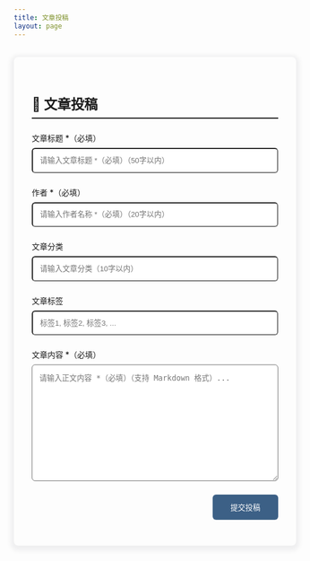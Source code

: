 ```yaml
---
title: 文章投稿
layout: page
---
```


<style>
  :root {
    --btn-bg-color:rgb(60, 96, 134);
    --btn-hover-bg-color: rgb(76, 122, 172);
    --border-radius: 8px;
    --box-shadow: 0 3px 8px 6px rgba(7,17,27,0.06);
  }

  /* 表单容器 */
  .submit-container {
    max-width: 800px;
    margin: 2rem auto;
    padding: 2rem;
    border-radius: var(--border-radius);
    box-shadow: var(--box-shadow);
  }

  /* 表单标题 */
  .submit-title {
    font-size: 1.5rem;
    margin-bottom: 1.5rem;
    border-bottom: 2px solid;
    padding-bottom: 0.5rem;
  }

  /* 表单输入组 */
  .form-group {
    margin-bottom: 1.5rem;
  }

  .form-group label {
    display: block;
    margin-bottom: 0.5rem;
    font-weight: 500;
  }

  /* 输入框样式 */
  .form-control {
    width: 100%;
    padding: 0.8rem;
    border-radius: calc(var(--border-radius) - 2px);
    transition: all 0.3s ease;
  }

  .form-control:focus {
    border-color: var(--btn-bg-color);
    box-shadow: 0 0 0 3px rgba(0,107,220,0.1);
    outline: none;
  }

  /* 提交按钮 */
  .submit-btn {
    display: inline-block;
    padding: 0.8rem 2rem;
    background: var(--btn-bg-color);
    color: #fff;
    border: none;
    border-radius: calc(var(--border-radius) - 2px);
    cursor: pointer;
    transition: all 0.3s ease;
    font-weight: 500;
  }

  .submit-btn:hover {
    background: var(--btn-hover-bg-color);
    transform: translateY(-1px);
    box-shadow: 0 2px 4px rgba(0,0,0,0.1);
  }

  /* 响应式调整 */
  @media (max-width: 767px) {
    .submit-container {
      margin: 1rem;
      padding: 1.5rem;
    }
    .submit-title {
      font-size: 1.3rem;
    }
  }
</style>

<div class="submit-container">
  <h2 class="submit-title">📝 文章投稿</h2>
  <form id="submit-form">
    <div class="form-group">
      <label for="title">文章标题 *（必填）</label>
      <input
        type="text"
        id="title"
        class="form-control"
        placeholder="请输入文章标题 *（必填）（50字以内）"
        maxlength="50"
        required
      >
    </div>
    <div class="form-group">
      <label for="author">作者 *（必填）</label>
      <input
        type="text"
        id="author"
        class="form-control"
        placeholder="请输入作者名称 *（必填）（20字以内）"
        maxlength="20"
        required
      >
    </div>
    <div class="form-group">
      <label for="categories">文章分类</label>
      <input
        type="text"
        id="categories"
        class="form-control"
        placeholder="请输入文章分类（10字以内）"
        maxlength="10"
      >
    </div>
    <div class="form-group">
      <label for="tags">文章标签</label>
      <input
        type="text"
        id="tags"
        class="form-control"
        placeholder="标签1, 标签2, 标签3, ..."
        maxlength="50"
      >
    </div>
    <div class="form-group">
      <label for="content">文章内容 *（必填）</label>
      <textarea
        id="content"
        class="form-control"
        rows="12"
        placeholder="请输入正文内容 *（必填）（支持 Markdown 格式）..."
        required
      ></textarea>
    </div>
    <div style="text-align: right;">
      <button type="submit" class="submit-btn">
        <i class="iconfont icon-send"></i>提交投稿
      </button>
    </div>
  </form>
</div>

<script>
  document.getElementById('submit-form').addEventListener('submit', async (e) => {
    e.preventDefault();
    const title = document.getElementById('title').value;
    const author = document.getElementById('author').value;
    const categories = document.getElementById('categories').value;
    const tags = document.getElementById('tags').value;
    const content = document.getElementById('content').value;

    const issue_body = `---\ntitle: "${title}"\nauthor: "${author}"\ntags: [${tags}]\ncategories: ${categories}\n---\n\n${content}`

  try {
    const response = await fetch('/create-issue', {
      method: 'POST',
      headers: { 'Content-Type': 'application/json' },
      body: JSON.stringify({ title, issue_body })
    });

    const result = await response.json();

    // 存储结果到 sessionStorage 并跳转
    sessionStorage.setItem('submissionResult', JSON.stringify({
      status: response.ok ? 'success' : 'error',
      data: result
    }));

    window.location.href = '/submit/result'; // 跳转到结果页

  } catch (error) {
    sessionStorage.setItem('submissionResult', JSON.stringify({
      status: 'error',
      data: { error: '网络请求失败' }
    }));
    window.location.href = '/submit/result';
  }
  });
</script>
